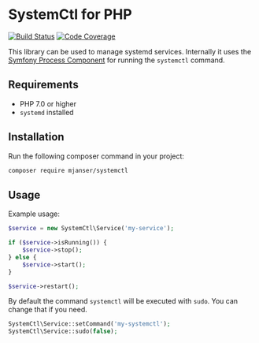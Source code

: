 # SystemCtl for PHP

[![Build Status](https://travis-ci.org/mjanser/php-systemctl.svg?branch=master)](https://travis-ci.org/mjanser/php-systemctl)
[![Code Coverage](https://scrutinizer-ci.com/g/mjanser/php-systemctl/badges/coverage.png?b=master)](https://scrutinizer-ci.com/g/mjanser/php-systemctl/?branch=master)

This library can be used to manage systemd services.
Internally it uses the [Symfony Process Component](https://symfony.com/doc/current/components/process.html) for running the `systemctl` command.

## Requirements

- PHP 7.0 or higher
- `systemd` installed

## Installation

Run the following composer command in your project:

```bash
composer require mjanser/systemctl
```

## Usage

Example usage:

```php
$service = new SystemCtl\Service('my-service');

if ($service->isRunning()) {
    $service->stop();
} else {
    $service->start();
}

$service->restart();
```

By default the command `systemctl` will be executed with `sudo`. You can change that if you need.

```php
SystemCtl\Service::setCommand('my-systemctl');
SystemCtl\Service::sudo(false);
```

